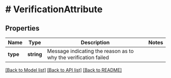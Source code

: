 # # VerificationAttribute

## Properties

Name | Type | Description | Notes
------------ | ------------- | ------------- | -------------
**type** | **string** | Message indicating the reason as to why the verification failed |

[[Back to Model list]](../../README.md#models) [[Back to API list]](../../README.md#endpoints) [[Back to README]](../../README.md)
